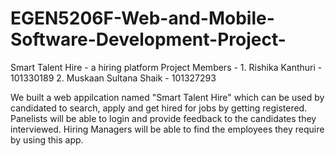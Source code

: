 # EGEN5206F-Web-and-Mobile-Software-Development-Project-
Smart Talent Hire - a hiring platform
Project Members - 1. Rishika Kanthuri - 101330189
                  2. Muskaan Sultana Shaik - 101327293

We built a web appilcation named "Smart Talent Hire" which can be used by candidated to search, apply and get hired for jobs by getting registered. Panelists will be able to login and provide feedback to the candidates they interviewed. Hiring Managers will be able to find the employees they require by using this app.
                  
